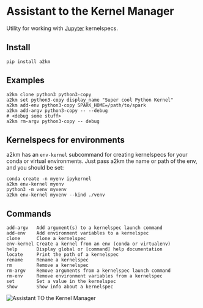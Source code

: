 # Assistant to the Kernel Manager

Utility for working with [Jupyter](https://jupyter.org) kernelspecs.

## Install

```
pip install a2km
```

## Examples

```
a2km clone python3 python3-copy
a2km set python3-copy display_name "Super cool Python Kernel"
a2km add-env python3-copy SPARK_HOME=/path/to/spark
a2km add-argv python3-copy -- --debug
# <debug some stuff>
a2km rm-argv python3-copy -- debug
```

## Kernelspecs for environments

a2km has an `env-kernel` subcommand for creating kernelspecs for your conda or virtual environments.
Just pass a2km the name or path of the env, and you should be set:

```
conda create -n myenv ipykernel
a2km env-kernel myenv
python3 -m venv myvenv
a2km env-kernel myvenv --kind ./venv
```

## Commands

```
add-argv   Add argument(s) to a kernelspec launch command
add-env    Add environment variables to a kernelspec
clone      Clone a kernelspec
env-kernel Create a kernel from an env (conda or virtualenv)
help       Display global or [command] help documentation
locate     Print the path of a kernelspec
rename     Rename a kernelspec
rm         Remove a kernelspec
rm-argv    Remove arguments from a kernelspec launch command
rm-env     Remove environment variables from a kernelspec
set        Set a value in the kernelspec
show       Show info about a kernelspec
```

![Assistant TO the Kernel Manager](http://i.imgur.com/F0WLaYR.jpg)
